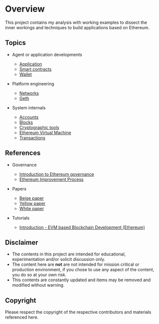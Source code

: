 # Overview

This project contains my analysis with working examples to dissect the inner workings and techniques to build applications based on Ethereum.

## Topics

* Agent or application developments
    * [Application](./docs/app.md)
    * [Smart contracts](./docs/smart.md)
    * [Wallet](./wallets/doc.md)

* Platform engineering
    * [Networks](./docs/network.md)
    * [Geth](./docs/geth.md)

* System internals
    * [Accounts](./docs/acct.md)
    * [Blocks](./docs/blocks.md)
    * [Cryptographic tools](./crypto/crypto.md)
    * [Ethereum Virtual Machine](./docs/evm.md)
    * [Transactions](./docs/txn.md)

## References

* Governance
    * [Introduction to Ethereum governance](https://arvanaghi.com/blog/explaining-the-genesis-block-in-ethereum/)
    * [Ethereum Improvement Process](https://eips.ethereum.org/all)

* Papers
    * [Beige paper](https://github.com/chronaeon/beigepaper/blob/master/beigepaper.pdf)
    * [Yellow paper](https://ethereum.github.io/yellowpaper/paper.pdf)
    * [White paper](https://ethereum.org/en/whitepaper/)

* Tutorials
    * [Introduction - EVM based Blockchain Development (Ethereum)](https://www.youtube.com/watch?v=XTbd5w0AXc4&list=PLvfQp12V0hS1LmcDq23mdocEaMVHtp_IK)

## Disclaimer

* The contents in this project are intended for educational, experimentation and/or solicit discussion only.
* The content here are **not** are not intended for mission critical or production environment, if you chose to use any aspect of the content, you do so at your own risk.
* This contents are constantly updated and items may be removed and modified without warning.

## Copyright

Please respect the copyright of the respective contributors and materials referenced here.